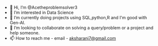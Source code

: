 - 👋 Hi, I’m @Acetheproblemsolver3
- 👀 I’m interested in Data Science
- 🌱 I’m currently doing projects using SQL,python,R and I'm good with Gen-AI.
- 💞️ I’m looking to collaborate on solving a query/problem or a project and help someone.
- 📫 How to reach me - email - aksharanj7@gmail.com

<!---
Acetheproblemsolver3/Acetheproblemsolver3 is a ✨ special ✨ repository because its `README.md` (this file) appears on your GitHub profile.
You can click the Preview link to take a look at your changes.
--->
